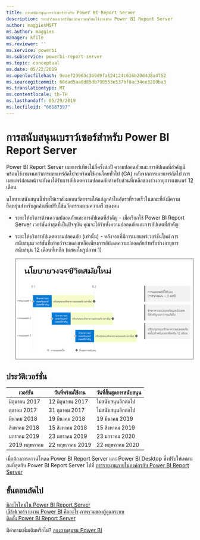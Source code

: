 ```yaml
---
title: การสนับสนุนเบราว์เซอร์สำหรับ Power BI Report Server
description: รายการของเวอร์ชันและความพร้อมใช้งานของ Power BI Report Server
author: maggiesMSFT
ms.author: maggies
manager: kfile
ms.reviewer: ''
ms.service: powerbi
ms.subservice: powerbi-report-server
ms.topic: conceptual
ms.date: 05/22/2019
ms.openlocfilehash: 9eaef23963c369d9fa124124c616b20d4d8a4752
ms.sourcegitcommit: 60dad5aa0d85db790553e537bf8ac34ee3289ba3
ms.translationtype: MT
ms.contentlocale: th-TH
ms.lasthandoff: 05/29/2019
ms.locfileid: "66187397"
---
```

# <a name="support-timeline-for-power-bi-report-server"></a>การสนับสนุนเบราว์เซอร์สำหรับ Power BI Report Server

Power BI Report Server เผยแพร่เพียงไม่กี่ครั้งต่อปี ความปลอดภัยและการอัปเดตที่สำคัญมีพร้อมใช้งานจนกว่าการเผยแพร่ถัดไปจะพร้อมใช้งานโดยทั่วไป (GA) หลังจากการเผยแพร่ถัดไป การเผยแพร่ก่อนหน้าจะยังคงได้รับการอัปเดตความปลอดภัยสำหรับส่วนที่เหลือของช่วงอายุการเผยแพร่ 12 เดือน

นโยบายสนับสนุนนี้ช่วยให้เราส่งมอบนวัตกรรมให้แก่ลูกค้าในอัตราที่รวดเร็วในขณะที่ยังมีความยืดหยุ่นสำหรับลูกค้าเพื่อปรับใช้นวัตกรรมตามความเร็วของตน

* ระยะให้บริการด้านความปลอดภัยและการอัปเดตที่สำคัญ - เมื่อเรียกใช้ Power BI Report Server เวอร์ชันล่าสุดที่เป็นปัจจุบัน คุณจะได้รับทั้งความปลอดภัยและการอัปเดตที่สำคัญ
* ระยะให้บริการอัปเดตความปลอดภัย (เท่านั้น) - หลังจากที่มีการเผยแพร่เวอร์ชันใหม่ การสนับสนุนเวอร์ชันที่เก่ากว่าจะลดลงเหลือเพียงการอัปเดตความปลอดภัยสำหรับช่วงอายุการสนับสนุน 12 เดือนที่เหลือ (แสดงในรูปภาพ 1)

    ![กราฟแสดงภาพกรอบเวลาที่สนับสนุน](media/support-timeline/report-server-support-timeline-overall.png)

## <a name="version-history"></a>ประวัติเวอร์ชั่น

| **เวอร์ชัน** | **วันที่พร้อมใช้งาน** | **วันที่สิ้นสุดการสนับสนุน** |
| --- | --- | --- |
| มิถุนายน 2017 |12 มิถุนายน 2017 |ไม่สนับสนุนอีกต่อไป |
| ตุลาคม 2017 |31 ตุลาคม 2017 | ไม่สนับสนุนอีกต่อไป |
| มีนาคม 2018 | 19 มีนาคม 2018 | 19 มีนาคม 2019 |
| สิงหาคม 2018 | 15 สิงหาคม 2018 | 15 สิงหาคม 2019 |
| มกราคม 2019 | 23 มกราคม 2019 | 23 มกราคม 2020 |
| 2019 พฤษภาคม | 22 พฤษภาคม 2019 | 22 พฤษภาคม 2020 |

เมื่อต้องการดาวน์โหลด Power BI Report Server และ Power BI Desktop ซึ่งปรับให้เหมาะสมที่สุดกับ Power BI Report Server ไปที่ [การรายงานภายในองค์กรกับ Power BI Report Server](https://powerbi.microsoft.com/report-server/)

## <a name="next-steps"></a>ขั้นตอนถัดไป
[มีอะไรใหม่ใน Power BI Report Server](whats-new.md)  
[เซิร์ฟเวอร์รายงาน Power BI คืออะไร](get-started.md)
[ภาพรวมของผู้ดูแลระบบ](admin-handbook-overview.md)  
[ติดตั้ง Power BI Report Server](install-report-server.md)  

มีคำถามเพิ่มเติมหรือไม่? [ลองถามชุมชน Power BI](https://community.powerbi.com/)